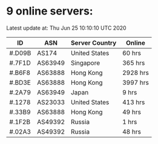 # 9 online servers:

Latest update at: Thu Jun 25 10:10:10 UTC 2020

| ID | ASN | Server Country | Online |
| -- | --- | -------------- | ------ |
| #.D09B | AS174 | United States | 60 hrs |
| #.7F1D | AS63949 | Singapore | 365 hrs |
| #.B6F8 | AS63888 | Hong Kong | 2928 hrs |
| #.BD3E | AS63888 | Hong Kong | 3997 hrs |
| #.2A79 | AS63949 | Japan | 9 hrs |
| #.1278 | AS23033 | United States | 413 hrs |
| #.33B9 | AS63888 | Hong Kong | 49 hrs |
| #.1F2B | AS49392 | Russia | 1 hrs |
| #.02A3 | AS49392 | Russia | 48 hrs |

